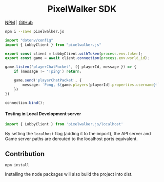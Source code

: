 
<center><h1>PixelWalker SDK</h1></center>

[NPM](https://www.npmjs.com/package/pixelwalker.js) | [GitHub](https://github.com/Anatoly03/pixelwalker.js)

```sh
npm i --save pixelwalker.js
```

```ts
import "dotenv/config"
import { LobbyClient } from "pixelwalker.js"

export const client = LobbyClient.withToken(process.env.token);
export const game = await client.connection(process.env.world_id);

game.listen('playerChatPacket', ({ playerId, message }) => {
    if (message != '!ping') return;

    game.send('playerChatPacket', {
        message: `Pong, ${game.players[playerId].properties.username}!`,
    })
})

connection.bind();
```

#### Testing in Local Development server

```ts
import { LobbyClient } from 'pixelwalker.js/localhost'
```

By setting the `localhost` flag (adding it to the import), the API server and Game server paths are derouted to the localhost ports equivalent.

## Contribution

```
npm install
```

Installing the node packages will also build the project into dist.
